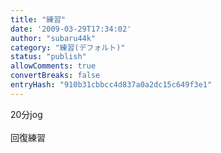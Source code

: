 ```yaml
---
title: "練習"
date: '2009-03-29T17:34:02'
author: "subaru44k"
category: "練習(デフォルト)"
status: "publish"
allowComments: true
convertBreaks: false
entryHash: "910b31cbbcc4d837a0a2dc15c649f3e1"
---
```

20分jog<br>
<br>
回復練習
